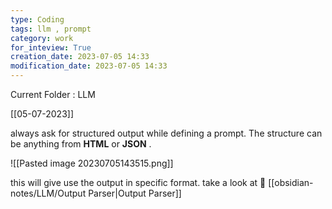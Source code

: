 ```yaml
---
type: Coding  
tags: llm , prompt
category: work
for_inteview: True
creation_date: 2023-07-05 14:33
modification_date: 2023-07-05 14:33
---
```


  
Current Folder : LLM




[[05-07-2023]]

always ask for structured output while defining a prompt. The structure can be anything from **HTML** or **JSON** . 

![[Pasted image 20230705143515.png]]



this will give use the output in specific format. 
take a look at 👀  [[obsidian-notes/LLM/Output Parser|Output Parser]] 

